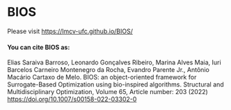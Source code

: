 # BIOS

Please visit https://lmcv-ufc.github.io/BIOS/

#### You can cite BIOS as:

Elias Saraiva Barroso, Leonardo Gonçalves Ribeiro, Marina Alves Maia, Iuri Barcelos Carneiro Montenegro da Rocha, Evandro Parente Jr., Antônio Macário Cartaxo de Melo. BIOS: an object-oriented framework for Surrogate-Based Optimization using bio-inspired algorithms. Structural and Multidisciplinary Optimization, Volume 65, Article number: 203 (2022) https://doi.org/10.1007/s00158-022-03302-0
